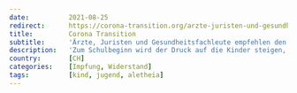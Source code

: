 ```yaml
---
date:          2021-08-25
redirect:      https://corona-transition.org/arzte-juristen-und-gesundheitsfachleute-empfehlen-den-eltern-rechtliche
title:         Corona Transition
subtitle:      'Ärzte, Juristen und Gesundheitsfachleute empfehlen den Eltern rechtliche Schritte gegen die Impfung ihrer Kinder'
description:   'Zum Schulbeginn wird der Druck auf die Kinder steigen, sich impfen zulassen – obwohl sie ein äusserst geringes Erkrankungsrisiko haben und kaum (...)'
country:       [CH]
categories:    [Impfung, Widerstand]
tags:          [kind, jugend, aletheia]
---
```


